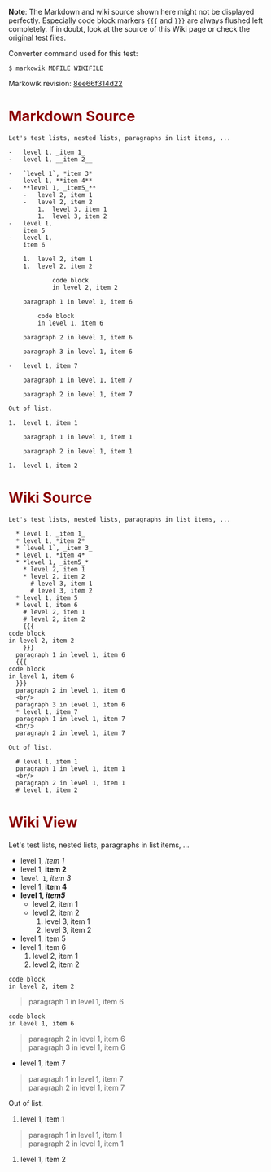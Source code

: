 **Note**: The Markdown and wiki source shown here might not be displayed
perfectly. Especially code block markers `{{{` and `}}}` are always flushed
left completely. If in doubt, look at the source of this Wiki page or check the
original test files.

Converter command used for this test:

```
$ markowik MDFILE WIKIFILE 
```

Markowik revision: [8ee66f314d22](http://code.google.com/p/markowik/source/browse/?r=8ee66f314d22)

# <font color='darkred'>Markdown Source</font> #

```
Let's test lists, nested lists, paragraphs in list items, ...

-   level 1, _item 1_
-   level 1, __item 2__

-   `level 1`, *item 3*
-   level 1, **item 4**
-   **level 1, _item5_**
    -   level 2, item 1
    -   level 2, item 2
        1.  level 3, item 1
        1.  level 3, item 2
-   level 1,
    item 5
-   level 1,
    item 6

    1.  level 2, item 1
    1.  level 2, item 2

            code block
            in level 2, item 2

    paragraph 1 in level 1, item 6

        code block
        in level 1, item 6

    paragraph 2 in level 1, item 6

    paragraph 3 in level 1, item 6

-   level 1, item 7

    paragraph 1 in level 1, item 7

    paragraph 2 in level 1, item 7

Out of list.

1.  level 1, item 1

    paragraph 1 in level 1, item 1

    paragraph 2 in level 1, item 1

1.  level 1, item 2
```

# <font color='darkred'>Wiki Source</font> #

```
Let's test lists, nested lists, paragraphs in list items, ...

  * level 1, _item 1_
  * level 1, *item 2*
  * `level 1`, _item 3_
  * level 1, *item 4*
  * *level 1, _item5_*
    * level 2, item 1
    * level 2, item 2
      # level 3, item 1
      # level 3, item 2
  * level 1, item 5
  * level 1, item 6
    # level 2, item 1
    # level 2, item 2
    {{{
code block
in level 2, item 2
    }}}
  paragraph 1 in level 1, item 6
  {{{
code block
in level 1, item 6
  }}}
  paragraph 2 in level 1, item 6
  <br/>
  paragraph 3 in level 1, item 6
  * level 1, item 7
  paragraph 1 in level 1, item 7
  <br/>
  paragraph 2 in level 1, item 7

Out of list.

  # level 1, item 1
  paragraph 1 in level 1, item 1
  <br/>
  paragraph 2 in level 1, item 1
  # level 1, item 2
```

# <font color='darkred'>Wiki View</font> #

Let's test lists, nested lists, paragraphs in list items, ...

  * level 1, _item 1_
  * level 1, **item 2**
  * `level 1`, _item 3_
  * level 1, **item 4**
  * **level 1, _item5_**
    * level 2, item 1
    * level 2, item 2
      1. level 3, item 1
      1. level 3, item 2
  * level 1, item 5
  * level 1, item 6
    1. level 2, item 1
    1. level 2, item 2
```
code block
in level 2, item 2
```
> paragraph 1 in level 1, item 6
```
code block
in level 1, item 6
```
> paragraph 2 in level 1, item 6
> <br />
> paragraph 3 in level 1, item 6
  * level 1, item 7
> paragraph 1 in level 1, item 7
> <br />
> paragraph 2 in level 1, item 7

Out of list.

  1. level 1, item 1
> paragraph 1 in level 1, item 1
> <br />
> paragraph 2 in level 1, item 1
  1. level 1, item 2